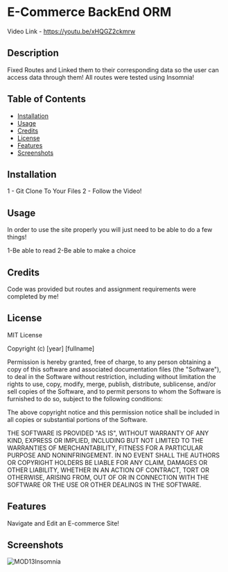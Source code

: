 # E-Commerce BackEnd ORM 

Video Link - https://youtu.be/xHQGZ2ckmrw

## Description

Fixed Routes and Linked them to their corresponding data so the user can access data through them! All routes were tested using Insomnia!

## Table of Contents

- [Installation](#installation)
- [Usage](#usage)
- [Credits](#credits)
- [License](#license)
- [Features](#features)
- [Screenshots](#screenshots)

## Installation

1 - Git Clone To Your Files
2 - Follow the Video!

## Usage

In order to use the site properly you will just need to be able to do a few things!

1-Be able to read
2-Be able to make a choice

## Credits

Code was provided but routes and assignment requirements were completed by me!

## License

MIT License

Copyright (c) [year] [fullname]

Permission is hereby granted, free of charge, to any person obtaining a copy
of this software and associated documentation files (the "Software"), to deal
in the Software without restriction, including without limitation the rights
to use, copy, modify, merge, publish, distribute, sublicense, and/or sell
copies of the Software, and to permit persons to whom the Software is
furnished to do so, subject to the following conditions:

The above copyright notice and this permission notice shall be included in all
copies or substantial portions of the Software.

THE SOFTWARE IS PROVIDED "AS IS", WITHOUT WARRANTY OF ANY KIND, EXPRESS OR
IMPLIED, INCLUDING BUT NOT LIMITED TO THE WARRANTIES OF MERCHANTABILITY,
FITNESS FOR A PARTICULAR PURPOSE AND NONINFRINGEMENT. IN NO EVENT SHALL THE
AUTHORS OR COPYRIGHT HOLDERS BE LIABLE FOR ANY CLAIM, DAMAGES OR OTHER
LIABILITY, WHETHER IN AN ACTION OF CONTRACT, TORT OR OTHERWISE, ARISING FROM,
OUT OF OR IN CONNECTION WITH THE SOFTWARE OR THE USE OR OTHER DEALINGS IN THE
SOFTWARE.

## Features

Navigate and Edit an E-commerce Site!

## Screenshots
![MOD13Insomnia](https://user-images.githubusercontent.com/78399517/232644720-4f7a6e01-5df6-4e71-adcc-120de30e067d.png)

